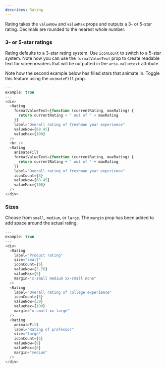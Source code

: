 ```yaml
---
describes: Rating
---
```


Rating takes the `valueNow` and `valueMax` props and
outputs a 3- or 5-star rating. Decimals are rounded to the nearest
whole number.

### 3- or 5-star ratings

Rating defaults to a 3-star rating system. Use `iconCount` to switch
to a 5-star system. Note how you can use the `formatValueText` prop to
create readable text for screenreaders that will be outputted in the
`aria-valuetext` attribute.

Note how the second example below has filled stars that animate in. Toggle
this feature using the `animateFill` prop.

```js
---
example: true
---
<div>
  <Rating
    formatValueText={function (currentRating, maxRating) {
      return currentRating + ' out of ' + maxRating
    }}
    label="Overall rating of freshman year experience"
    valueNow={68.45}
    valueMax={100}
  />
  <br />
  <Rating
    animateFill
    formatValueText={function (currentRating, maxRating) {
      return currentRating + ' out of ' + maxRating
    }}
    label="Overall rating of freshman year experience"
    iconCount={5}
    valueNow={68.45}
    valueMax={100}
  />
</div>
```

### Sizes

Choose from `small`, `medium`, or `large`. The `margin` prop has been added to add
space around the actual rating.

```js
---
example: true
---
<div>
  <Rating
    label="Product rating"
    size="small"
    iconCount={5}
    valueNow={3.76}
    valueMax={5}
    margin="x-small medium xx-small none"
  />
  <Rating
    label="Overall rating of college experience"
    iconCount={5}
    valueNow={30}
    valueMax={100}
    margin="x-small xx-large"
  />
  <Rating
    animateFill
    label="Rating of professor"
    size="large"
    iconCount={5}
    valueNow={8}
    valueMax={8}
    margin="medium"
  />
</div>
```

